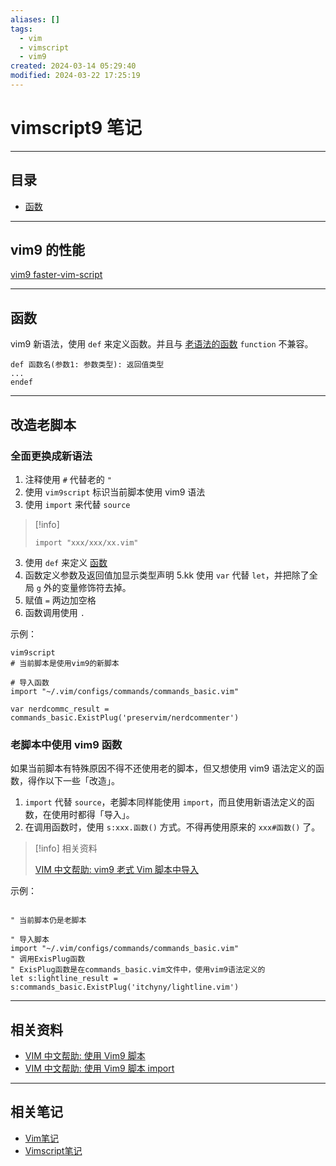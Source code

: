 ```yaml
---
aliases: []
tags:
  - vim
  - vimscript
  - vim9
created: 2024-03-14 05:29:40
modified: 2024-03-22 17:25:19
---
```


# vimscript9 笔记

---

## 目录

* [函数](#函数)

---

## vim9 的性能

[vim9 faster-vim-script](https://github.com/vim/vim/blob/master/README_VIM9.md#1-faster-vim-script)

---

## <span id="viml9_def">函数</span>

vim9 新语法，使用 `def` 来定义函数。并且与 [老语法的函数](Vimscript_Note.md#函数) `function` 不兼容。

```vim
def 函数名(参数1: 参数类型): 返回值类型
...
endef
```

---

## 改造老脚本

### 全面更换成新语法

1. 注释使用 `#` 代替老的 `"`
2. 使用 `vim9script` 标识当前脚本使用 vim9 语法
3. 使用 `import` 来代替 `source`
> [!info] 
> 
> `import "xxx/xxx/xx.vim"`
3. 使用 `def` 来定义 [函数](函数)
4. 函数定义参数及返回值加显示类型声明
5.kk 使用 `var` 代替 `let`，并把除了全局 `g` 外的变量修饰符去掉。
6. 赋值 `=` 两边加空格
7. 函数调用使用 `.`

示例：

```vim
vim9script
# 当前脚本是使用vim9的新脚本

# 导入函数
import "~/.vim/configs/commands/commands_basic.vim"

var nerdcommc_result = commands_basic.ExistPlug('preservim/nerdcommenter')

```

### 老脚本中使用 vim9 函数

如果当前脚本有特殊原因不得不还使用老的脚本，但又想使用 vim9 语法定义的函数，得作以下一些「改造」。

1. `import` 代替 `source`，老脚本同样能使用 `import`，而且使用新语法定义的函数，在使用时都得「导入」。
2. 在调用函数时，使用 `s:xxx.函数()` 方式。不得再使用原来的 `xxx#函数()` 了。

> [!info] 相关资料
> 
> [VIM 中文帮助: vim9 老式 Vim 脚本中导入 ](https://www.topbyte.cn/vimdoc/doc/vim9.html#fast-functions)

示例：

```vim

" 当前脚本仍是老脚本

" 导入脚本
import "~/.vim/configs/commands/commands_basic.vim"
" 调用ExisPlug函数
" ExisPlug函数是在commands_basic.vim文件中，使用vim9语法定义的
let s:lightline_result = s:commands_basic.ExistPlug('itchyny/lightline.vim')

```

---

## 相关资料

* [VIM 中文帮助: 使用 Vim9 脚本](https://yianwillis.github.io/vimcdoc/doc/vim9.html#vim9.txt)
* [VIM 中文帮助: 使用 Vim9 脚本 import](https://yianwillis.github.io/vimcdoc/doc/vim9.html#:import)

---

## 相关笔记

* [Vim笔记](Vim_Note.md)
* [Vimscript笔记](Vimscript_Note.md)